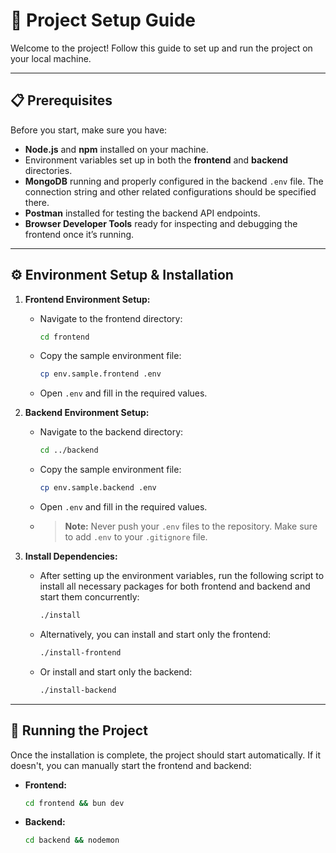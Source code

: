 # 🚀 Project Setup Guide

Welcome to the project! Follow this guide to set up and run the project on your local machine.

---

## 📋 Prerequisites

Before you start, make sure you have:

- **Node.js** and **npm** installed on your machine.
- Environment variables set up in both the **frontend** and **backend** directories.
- **MongoDB** running and properly configured in the backend `.env` file. The connection string and other related configurations should be specified there.
- **Postman** installed for testing the backend API endpoints.
- **Browser Developer Tools** ready for inspecting and debugging the frontend once it’s running.

---

## ⚙️ Environment Setup & Installation

1. **Frontend Environment Setup:**
   - Navigate to the frontend directory:
     ```bash
     cd frontend
     ```
   - Copy the sample environment file:
     ```bash
     cp env.sample.frontend .env
     ```
   - Open `.env` and fill in the required values.

2. **Backend Environment Setup:**
   - Navigate to the backend directory:
     ```bash
     cd ../backend
     ```
   - Copy the sample environment file:
     ```bash
     cp env.sample.backend .env
     ```
   - Open `.env` and fill in the required values.
   - > **Note:** Never push your `.env` files to the repository. Make sure to add `.env` to your `.gitignore` file.

     
3. **Install Dependencies:**
   - After setting up the environment variables, run the following script to install all necessary packages for both frontend and backend and start them concurrently:
     ```bash
     ./install
     ```
   - Alternatively, you can install and start only the frontend:
     ```bash
     ./install-frontend
     ```
   - Or install and start only the backend:
     ```bash
     ./install-backend
     ```

---

## 🚀 Running the Project

Once the installation is complete, the project should start automatically. If it doesn't, you can manually start the frontend and backend:

- **Frontend:**
  ```bash
  cd frontend && bun dev

- **Backend:**
  ```bash
  cd backend && nodemon
